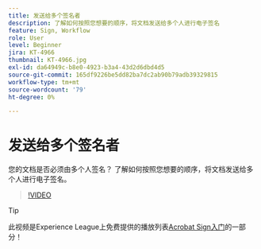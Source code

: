 ```yaml
---
title: 发送给多个签名者
description: 了解如何按照您想要的顺序，将文档发送给多个人进行电子签名
feature: Sign, Workflow
role: User
level: Beginner
jira: KT-4966
thumbnail: KT-4966.jpg
exl-id: da64949c-b8e0-4923-b3a4-43d2d6dbd4d5
source-git-commit: 165df9226be5dd82ba7dc2ab90b79adb39329815
workflow-type: tm+mt
source-wordcount: '79'
ht-degree: 0%

---
```


# 发送给多个签名者

您的文档是否必须由多个人签名？ 了解如何按照您想要的顺序，将文档发送给多个人进行电子签名。

>[!VIDEO](https://video.tv.adobe.com/v/3425287?quality=12&learn=on&hidetitle=true&captions=chi_hans)

>[!TIP]
>
>此视频是Experience League上免费提供的播放列表[&#x200B; Acrobat Sign入门](https://experienceleague.adobe.com/zh-hans/playlists/acrobat-sign-get-started-business-users)的一部分！
